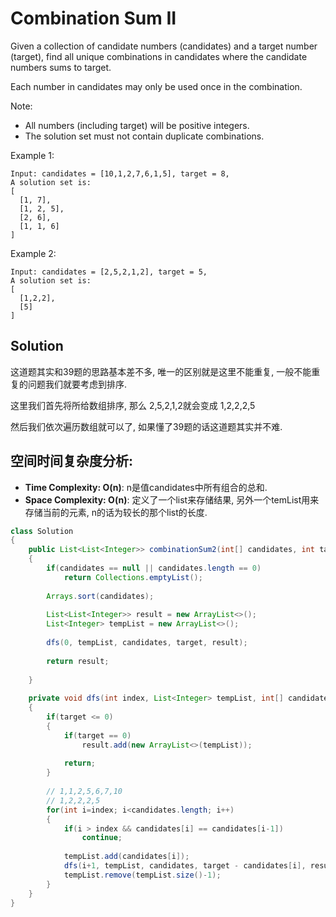 # Combination Sum II

Given a collection of candidate numbers (candidates) and a target number (target), find all unique combinations in candidates where the candidate numbers sums to target.

Each number in candidates may only be used once in the combination.

Note:

* All numbers (including target) will be positive integers.
* The solution set must not contain duplicate combinations.

Example 1:

```
Input: candidates = [10,1,2,7,6,1,5], target = 8,
A solution set is:
[
  [1, 7],
  [1, 2, 5],
  [2, 6],
  [1, 1, 6]
]
```

Example 2:

```
Input: candidates = [2,5,2,1,2], target = 5,
A solution set is:
[
  [1,2,2],
  [5]
]
```

## Solution

这道题其实和39题的思路基本差不多, 唯一的区别就是这里不能重复, 一般不能重复的问题我们就要考虑到排序.

这里我们首先将所给数组排序, 那么 2,5,2,1,2就会变成 1,2,2,2,5

然后我们依次遍历数组就可以了, 如果懂了39题的话这道题其实并不难.

## 空间时间复杂度分析:

* **Time Complexity: O(n)**: n是值candidates中所有组合的总和.
* **Space Complexity: O(n)**: 定义了一个list来存储结果, 另外一个temList用来存储当前的元素, n的话为较长的那个list的长度.


```java
class Solution 
{
    public List<List<Integer>> combinationSum2(int[] candidates, int target) 
    {
        if(candidates == null || candidates.length == 0)
            return Collections.emptyList();
        
        Arrays.sort(candidates);
        
        List<List<Integer>> result = new ArrayList<>();
        List<Integer> tempList = new ArrayList<>();
        
        dfs(0, tempList, candidates, target, result);
        
        return result;
        
    }
    
    private void dfs(int index, List<Integer> tempList, int[] candidates, int target, List<List<Integer>> result)
    {
        if(target <= 0)
        {
            if(target == 0)
                result.add(new ArrayList<>(tempList));
            
            return;
        }
        
        // 1,1,2,5,6,7,10
        // 1,2,2,2,5
        for(int i=index; i<candidates.length; i++)
        {   
            if(i > index && candidates[i] == candidates[i-1])
                continue;
            
            tempList.add(candidates[i]);
            dfs(i+1, tempList, candidates, target - candidates[i], result);
            tempList.remove(tempList.size()-1);
        }
    }
}
```